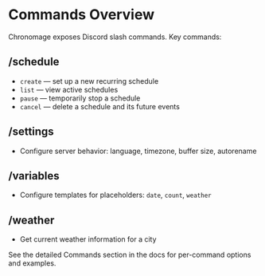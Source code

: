 # Commands Overview

Chronomage exposes Discord slash commands. Key commands:

## /schedule
- `create` — set up a new recurring schedule
- `list` — view active schedules
- `pause` — temporarily stop a schedule
- `cancel` — delete a schedule and its future events

## /settings
- Configure server behavior: language, timezone, buffer size, autorename

## /variables
- Configure templates for placeholders: `date`, `count`, `weather`

## /weather
- Get current weather information for a city

See the detailed Commands section in the docs for per-command options and examples.
